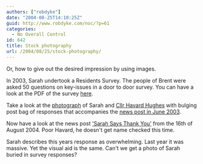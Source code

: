 ```yaml
---
authors: ["robdyke"]
date: "2004-08-25T14:10:25Z"
guid: http://www.robdyke.com/noc/?p=61
categories:
  - No Overall Control
id: 642
title: Stock photography
url: /2004/08/25/stock-photography/
---
```

Or, how to give out the desired impression by using images.

In 2003, Sarah undertook a Residents Survey. The people of Brent were asked 50 questions on key-issues in a door to door survey. You can have a look at the PDF of the survey [here](http://www.brentlibdems.org.uk/resources/sites/217.160.173.25-3e678870b1c3f9.89263653/Sarah+Teather+MP%27s+Residents+Survey.pdf).

Take a look at the [photograph](http://www.brentlibdems.org.uk/images/sites/217.160.173.25-3e678870b1c3f9.89263653/6.jpeg) of Sarah and [Cllr Havard Hughes](http://www.brent.gov.uk/Democracy.nsf/200742b2d0c7ccaa80256a9400404f4c/0d54251da472eaed80256a960056bc6f!OpenDocument) with bulging post bag of responses that accompanies the [news post in June 2003](http://www.brentlibdems.org.uk/news/9.html).

Now have a look at the news post ['Sarah Says Thank You'](http://www.brentlibdems.org.uk/news/153.html) from the 16th of August 2004. Poor Havard, he doesn't get name checked this time.

Sarah describes this years response as overwhelming. Last year it was massive. Yet the visual aid is the same. Can't we get a photo of Sarah buried in survey responses?